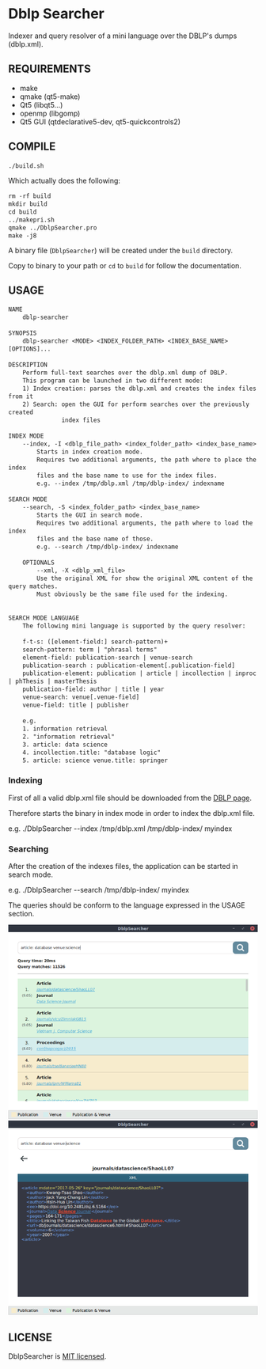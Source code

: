 Dblp Searcher
====

Indexer and query resolver of a mini language over the DBLP's dumps (dblp.xml).

## REQUIREMENTS

* make
* qmake (qt5-make)
* Qt5 (libqt5...)
* openmp (libgomp)
* Qt5 GUI (qtdeclarative5-dev, qt5-quickcontrols2)

## COMPILE

```
./build.sh
```

Which actually does the following:

```
rm -rf build
mkdir build
cd build
../makepri.sh
qmake ../DblpSearcher.pro
make -j8
```

A binary file (`DblpSearcher`) will be created under the `build` directory.

Copy to binary to your path or `cd` to `build` for follow the documentation.

## USAGE

```
NAME
	dblp-searcher

SYNOPSIS
	dblp-searcher <MODE> <INDEX_FOLDER_PATH> <INDEX_BASE_NAME> [OPTIONS]...

DESCRIPTION
	Perform full-text searches over the dblp.xml dump of DBLP.
	This program can be launched in two different mode:
	1) Index creation: parses the dblp.xml and creates the index files from it
	2) Search: open the GUI for perform searches over the previously created
			   index files

INDEX MODE
	--index, -I <dblp_file_path> <index_folder_path> <index_base_name>
		Starts in index creation mode.
		Requires two additional arguments, the path where to place the index
		files and the base name to use for the index files.
		e.g. --index /tmp/dblp.xml /tmp/dblp-index/ indexname

SEARCH MODE
	--search, -S <index_folder_path> <index_base_name>
		Starts the GUI in search mode.
		Requires two additional arguments, the path where to load the index
		files and the base name of those.
		e.g. --search /tmp/dblp-index/ indexname

	OPTIONALS
		--xml, -X <dblp_xml_file>
		Use the original XML for show the original XML content of the query matches.
		Must obviously be the same file used for the indexing.


SEARCH MODE LANGUAGE
	The following mini language is supported by the query resolver:
	
	f-t-s: ([element-field:] search-pattern)+
	search-pattern: term | "phrasal terms"
	element-field: publication-search | venue-search
	publication-search : publication-element[.publication-field]
	publication-element: publication | article | incollection | inproc | phThesis | masterThesis
	publication-field: author | title | year
	venue-search: venue[.venue-field]
	venue-field: title | publisher

	e.g.
	1. information retrieval
	2. "information retrieval"
	3. article: data science
	4. incollection.title: "database logic"
	5. article: science venue.title: springer

```

### Indexing

First of all a valid dblp.xml file should be downloaded from the 
[DBLP page](https://dblp.uni-trier.de/xml/).

Therefore starts the binary in index mode in order to index the dblp.xml file.

e.g. ./DblpSearcher --index /tmp/dblp.xml /tmp/dblp-index/ myindex

### Searching

After the creation of the indexes files, the application can be started in search
mode.

e.g. ./DblpSearcher --search /tmp/dblp-index/ myindex

The queries should be conform to the language expressed in the USAGE section.

![Dblp Searcher Search](dblp-searcher-search.png)
![Dblp Searcher Element Details](dblp-searcher-element-details.png)

## LICENSE

DblpSearcher is [MIT licensed](./LICENSE).
